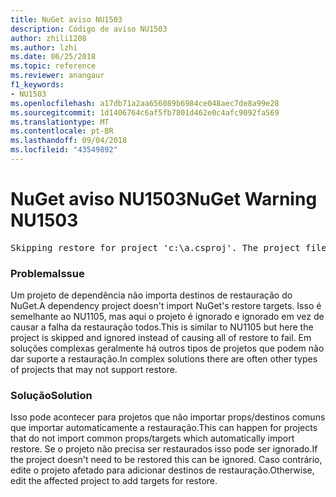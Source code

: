 ```yaml
---
title: NuGet aviso NU1503
description: Código de aviso NU1503
author: zhili1208
ms.author: lzhi
ms.date: 06/25/2018
ms.topic: reference
ms.reviewer: anangaur
f1_keywords:
- NU1503
ms.openlocfilehash: a17db71a2aa656089b6984ce048aec7de8a99e28
ms.sourcegitcommit: 1d1406764c6af5fb7801d462e0c4afc9092fa569
ms.translationtype: MT
ms.contentlocale: pt-BR
ms.lasthandoff: 09/04/2018
ms.locfileid: "43549892"
---
```

# <a name="nuget-warning-nu1503"></a><span data-ttu-id="a4dd4-103">NuGet aviso NU1503</span><span class="sxs-lookup"><span data-stu-id="a4dd4-103">NuGet Warning NU1503</span></span>

<pre>Skipping restore for project 'c:\a.csproj'. The project file may be invalid or missing targets required for restore.</pre>

### <a name="issue"></a><span data-ttu-id="a4dd4-104">Problema</span><span class="sxs-lookup"><span data-stu-id="a4dd4-104">Issue</span></span>
<span data-ttu-id="a4dd4-105">Um projeto de dependência não importa destinos de restauração do NuGet.</span><span class="sxs-lookup"><span data-stu-id="a4dd4-105">A dependency project doesn't import NuGet's restore targets.</span></span> <span data-ttu-id="a4dd4-106">Isso é semelhante ao NU1105, mas aqui o projeto é ignorado e ignorado em vez de causar a falha da restauração todos.</span><span class="sxs-lookup"><span data-stu-id="a4dd4-106">This is similar to NU1105 but here the project is skipped and ignored instead of causing all of restore to fail.</span></span> <span data-ttu-id="a4dd4-107">Em soluções complexas geralmente há outros tipos de projetos que podem não dar suporte a restauração.</span><span class="sxs-lookup"><span data-stu-id="a4dd4-107">In complex solutions there are often other types of projects that may not support restore.</span></span>

### <a name="solution"></a><span data-ttu-id="a4dd4-108">Solução</span><span class="sxs-lookup"><span data-stu-id="a4dd4-108">Solution</span></span>
<span data-ttu-id="a4dd4-109">Isso pode acontecer para projetos que não importar props/destinos comuns que importar automaticamente a restauração.</span><span class="sxs-lookup"><span data-stu-id="a4dd4-109">This can happen for projects that do not import common props/targets which automatically import restore.</span></span> <span data-ttu-id="a4dd4-110">Se o projeto não precisa ser restaurados isso pode ser ignorado.</span><span class="sxs-lookup"><span data-stu-id="a4dd4-110">If the project doesn't need to be restored this can be ignored.</span></span> <span data-ttu-id="a4dd4-111">Caso contrário, edite o projeto afetado para adicionar destinos de restauração.</span><span class="sxs-lookup"><span data-stu-id="a4dd4-111">Otherwise, edit the affected project to add targets for restore.</span></span>